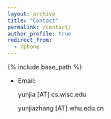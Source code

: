 ```yaml
---
layout: archive
title: "Contact"
permalink: /contact/
author_profile: true
redirect_from:
  - /phone
---
```


{% include base_path %}

* Email:   
  
  yunjia [AT] cs.wisc.edu
  
  
  yunjiazhang [AT] whu.edu.cn
  
